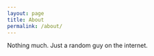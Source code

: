 ```yaml
---
layout: page
title: About
permalink: /about/
---
```


Nothing much. Just a random guy on the internet.

